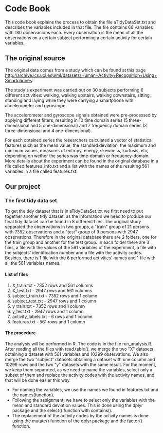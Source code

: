 Code Book
==========

This code book explains the process to obtain the file aTidyDataSet.txt and describes the variables included in that file. The file contains 66 variables with 180 observacions each. Every observation is the mean of all the observations on a certain subject performing a certain activity for certain variables.
## The original source
The original data comes from a study which can be found at this page http://archive.ics.uci.edu/ml/datasets/Human+Activity+Recognition+Using+Smartphones.

The  study's experiment was carried out on 30 subjects performing 6 different activities: walking, walking upstairs, walking downstairs, sitting, standing and laying while they were carrying a smartphone with accelerometer and gyroscope.

The accelerometer and gyroscope signals obtained were pre-processed by applying different filters, resulting in 10 time domain series (5 three-dimensional and 5 one-dimensional) and 7 frequency domain series (3 three-dimensional and 4 one-dimensional).
 
For each obtained series the researchers calculated a vector of statistical features such as the mean
value, the standard deviation, the maximum and minimum values, measures of entropy, energy, skewness,
kurtosis, etc, depending on wether the series was time-domain or frequency-domain. More details about the
experiment can be found in the original database in a file called features_info.txt and a list with the names of the resulting 561 variables in a file called features.txt.
## Our project
### The first tidy data set
To get the tidy dataset that is in aTidyDataSet.txt we first need to put together another tidy dataset, as the information we need to produce our final tidy dataset can be found in 8 different files. The original study separated the observations in two groups, a "train" group of 21 persons with 7352 observations and a "test" group of 9 persons with 2947 observations. Therefore in the original database there are 2 folders, one for the train group and another for the test group. In each folder there are 3 files, a file with the values of the 561 variables of the experiment, a file with the subjects' identification number and a file with the activity codes. Besides, there is 1 file with the 6 performed activities' names and 1 file with all the 561 variables names.
#### List of files
1. X_train.txt - 7352 rows and 561 columns
2. X_test.txt - 2947 rows and 561 columns
3. subject_train.txt - 7352 rows and 1 column
4. subject_test.txt - 2947 rows and 1 column
5. y_train.txt - 7352 rows and 1 column
6. y_test.txt - 2947 rows and 1 column
7. activity_labels.txt - 6 rows and 1 column
8. features.txt - 561 rows and 1 column

#### The procedure
The analysis will be performed in R. The code is in the file run_analysis.R.
After reading all the files with read.table(), we merge the two "X" datasets obtaining a dataset with 561 variables and 10299 observations. We also merge the two "subject" datasets obtaining a dataset with one column and 10299 rows and the two "y" datasets with the same result. 
For the moment, we keep them separated, as we need to name the variables, select only a subset of them and replace the activity codes with the activity names, and that will be done easier this way.
* For naming the variables, we use the names we found in features.txt and the names(function).
* Following the assignment, we have to select only the variables with the mean and standard deviation values.
This is done using the dplyr package and the select() function with contains().
* The replacement of the activity codes by the activity names is done using the mutate() function of the dplyr package and the factor() function. 


